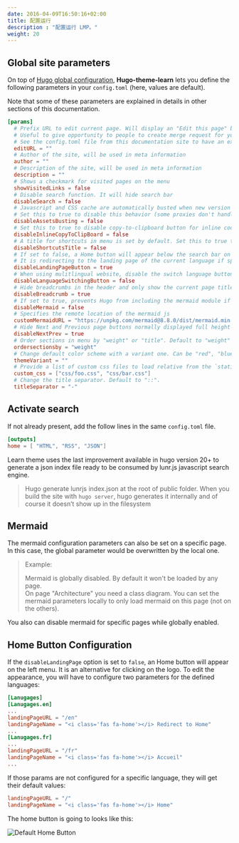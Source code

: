 ```yaml
---
date: 2016-04-09T16:50:16+02:00
title: 配置运行
description : "配置运行 LMP。"
weight: 20
---
```


## Global site parameters

On top of [Hugo global configuration](https://gohugo.io/overview/configuration/), **Hugo-theme-learn** lets you define the following parameters in your `config.toml` (here, values are default).

Note that some of these parameters are explained in details in other sections of this documentation.

```toml
[params]
  # Prefix URL to edit current page. Will display an "Edit this page" button on top right hand corner of every page.
  # Useful to give opportunity to people to create merge request for your doc.
  # See the config.toml file from this documentation site to have an example.
  editURL = ""
  # Author of the site, will be used in meta information
  author = ""
  # Description of the site, will be used in meta information
  description = ""
  # Shows a checkmark for visited pages on the menu
  showVisitedLinks = false
  # Disable search function. It will hide search bar
  disableSearch = false
  # Javascript and CSS cache are automatically busted when new version of site is generated.
  # Set this to true to disable this behavior (some proxies don't handle well this optimization)
  disableAssetsBusting = false
  # Set this to true to disable copy-to-clipboard button for inline code.
  disableInlineCopyToClipBoard = false
  # A title for shortcuts in menu is set by default. Set this to true to disable it.
  disableShortcutsTitle = false
  # If set to false, a Home button will appear below the search bar on the menu.
  # It is redirecting to the landing page of the current language if specified. (Default is "/")
  disableLandingPageButton = true
  # When using mulitlingual website, disable the switch language button.
  disableLanguageSwitchingButton = false
  # Hide breadcrumbs in the header and only show the current page title
  disableBreadcrumb = true
  # If set to true, prevents Hugo from including the mermaid module if not needed (will reduce load times and traffic)
  disableMermaid = false
  # Specifies the remote location of the mermaid js
  customMermaidURL = "https://unpkg.com/mermaid@8.8.0/dist/mermaid.min.js"
  # Hide Next and Previous page buttons normally displayed full height beside content
  disableNextPrev = true
  # Order sections in menu by "weight" or "title". Default to "weight"
  ordersectionsby = "weight"
  # Change default color scheme with a variant one. Can be "red", "blue", "green".
  themeVariant = ""
  # Provide a list of custom css files to load relative from the `static/` folder in the site root.
  custom_css = ["css/foo.css", "css/bar.css"]
  # Change the title separator. Default to "::".
  titleSeparator = "-"
```

## Activate search

If not already present, add the follow lines in the same `config.toml` file.

```toml
[outputs]
home = [ "HTML", "RSS", "JSON"]
```

Learn theme uses the last improvement available in hugo version 20+ to generate a json index file ready to be consumed by lunr.js javascript search engine.

> Hugo generate lunrjs index.json at the root of public folder.
> When you build the site with `hugo server`, hugo generates it internally and of course it doesn’t show up in the filesystem

## Mermaid

The mermaid configuration parameters can also be set on a specific page. In this case, the global parameter would be overwritten by the local one.

> Example:
>
> Mermaid is globally disabled. By default it won't be loaded by any page.  
> On page "Architecture" you need a class diagram. You can set the mermaid parameters locally to only load mermaid on this page (not on the others).

You also can disable mermaid for specific pages while globally enabled.

## Home Button Configuration

If the `disableLandingPage` option is set to `false`, an Home button will appear
on the left menu. It is an alternative for clicking on the logo. To edit the
appearance, you will have to configure two parameters for the defined languages:

```toml
[Lanugages]
[Lanugages.en]
...
landingPageURL = "/en"
landingPageName = "<i class='fas fa-home'></i> Redirect to Home"
...
[Lanugages.fr]
...
landingPageURL = "/fr"
landingPageName = "<i class='fas fa-home'></i> Accueil"
...
```

If those params are not configured for a specific language, they will get their
default values:

```toml
landingPageURL = "/"
landingPageName = "<i class='fas fa-home'></i> Home"
```

The home button is going to looks like this:

![Default Home Button](/en/basics/configuration/images/home_button_defaults.jpg?width=100%)
